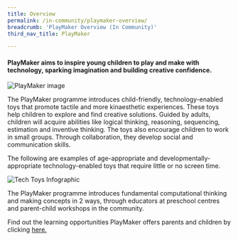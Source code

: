 ```yaml
---
title: Overview
permalink: /in-community/playmaker-overview/
breadcrumb: 'PlayMaker Overview (In Community)'
third_nav_title: PlayMaker

---
```


#### PlayMaker aims to inspire young children to play and make with technology, sparking imagination and building creative confidence.


![PlayMaker image](/images/in-schools/playmaker/overview/playmaker-overview.jpg)


The PlayMaker programme introduces child-friendly, technology-enabled toys that promote tactile and more kinaesthetic experiences.  These toys help children to explore and find creative solutions.  Guided by adults, children will acquire abilities like logical thinking, reasoning, sequencing, estimation and inventive thinking. The toys also encourage children to work in small groups. Through collaboration, they develop social and communication skills.

The following are examples of age-appropriate and developmentally-appropriate technology-enabled toys that require little or no screen time.

![Tech Toys Infographic](/images/in-schools/playmaker/overview/playmaker-tech-toys-infographic.jpg)

The PlayMaker programme introduces fundamental computational thinking and making concepts in 2 ways, through educators at preschool centres and parent-child workshops in the community.

Find out the learning opportunities PlayMaker offers parents and children by clicking [here.](/in-community/playmaker/parent-child-workshop/)
